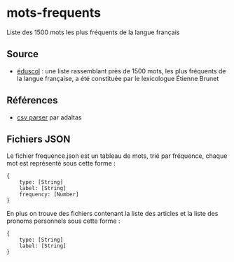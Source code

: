# mots-frequents
Liste des 1500 mots les plus fréquents de la langue français


## Source 

* [éduscol] : une liste rassemblant près de 1500 mots, les plus fréquents de la langue française, a été constituée par le lexicologue Étienne Brunet
  
## Références
    
* [csv parser] par adaltas

## Fichiers JSON

Le fichier frequence.json est un tableau de mots, trié par fréquence, chaque mot est représenté sous cette forme :
 
    {
        type: [String]
        label: [String]
        frequency: [Number]
    }
    
En plus on trouve des fichiers contenant la liste des articles et la liste des pronoms personnels sous cette forme :
      
    {
        type: [String]
        label: [String]
    }
      


[éduscol]: http://eduscol.education.fr/cid50486/liste-de-frequence-lexicale.html
[csv parser]: http://csv.adaltas.com/parse/
